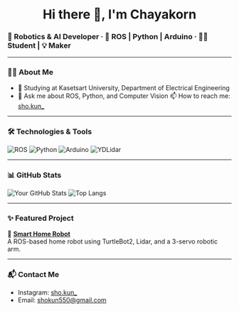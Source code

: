 <h1 align="center">Hi there 👋, I'm Chayakorn</h1>

### 🤖 Robotics & AI Developer · 🚀 ROS | Python | Arduino · 🧑‍🎓 Student | 💡 Maker

---

### 👨‍💻 About Me
- 🌱 Studying at Kasetsart University, Department of Electrical Engineering
- 💬 Ask me about ROS, Python, and Computer Vision
📫 How to reach me: [sho.kun_](https://instagram.com/sho.kun_)

---

### 🛠️ Technologies & Tools
![ROS](https://img.shields.io/badge/ROS-Noetic-blue)
![Python](https://img.shields.io/badge/Python-3.x-blue.svg?logo=python)
![Arduino](https://img.shields.io/badge/Arduino-UNO-00979D.svg?logo=arduino)
![YDLidar](https://img.shields.io/badge/YDLidar-X2-orange)

---

### 📊 GitHub Stats

![Your GitHub Stats](https://github-readme-stats.vercel.app/api?username=your-username&show_icons=true&theme=radical)
![Top Langs](https://github-readme-stats.vercel.app/api/top-langs/?username=your-username&layout=compact&theme=radical)

---

### ✨ Featured Project

🚀 [**Smart Home Robot**](https://github.com/your-username/smart-home-robot)  
A ROS-based home robot using TurtleBot2, Lidar, and a 3-servo robotic arm.

---

### 📬 Contact Me
- Instagram: [sho.kun_](https://instagram.com/your.ig)
- Email: shokun550@gmail.com
